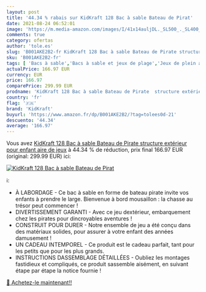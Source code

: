 ```yaml
---
layout: post
title: '44.34 % rabais sur KidKraft 128 Bac à sable Bateau de Pirat'
date: 2021-08-24 06:52:01
image: 'https://m.media-amazon.com/images/I/41x14auljDL._SL500_._SL400_.jpg'
comments: true
category: ofertas
author: 'tole.es'
slug: 'B001AKE2B2-fr KidKraft 128 Bac à sable Bateau de Pirate structure...'
sku: 'B001AKE2B2-fr'
tags: [ 'Bacs à sable','Bacs à sable et jeux de plage','Jeux de plein air et sports','Jeux et Jouets','Jeux et jouets','kidkraft', ]
actualPrice: 166.97 EUR
currency: EUR
price: 166.97
comparePrice: 299.99 EUR
prodname: 'KidKraft 128 Bac à sable Bateau de Pirate  structure extérieur pour enfant  aire de jeux'
country: 'fr'
flag: '🇫🇷'
brand: 'KidKraft'
buyurl: 'https://www.amazon.fr/dp/B001AKE2B2/?tag=tolees0d-21'
descuento: '44.34'
average: '166.97'
---
```


Vous avez [KidKraft 128 Bac à sable Bateau de Pirate  structure extérieur pour enfant  aire de jeux](https://www.amazon.fr/dp/B001AKE2B2/?tag=tolees0d-21)  à  44.34 % de réduction, prix final  166.97 EUR (original: 299.99 EUR) ici:

[![KidKraft 128 Bac à sable Bateau de Pirat](https://m.media-amazon.com/images/I/41x14auljDL._SL500_._SL400_.jpg)](https://www.amazon.fr/dp/B001AKE2B2/?tag=tolees0d-21)

ℹ️:

- À LABORDAGE - Ce bac à sable en forme de bateau pirate invite vos enfants à prendre le large. Bienvenue à bord mousaillon : la chasse au trésor peut commencer !
- DIVERTISSEMENT GARANTI - Avec ce jeu dextérieur, embarquement chez les pirates pour dincroyables aventures !
- CONSTRUIT POUR DURER - Notre ensemble de jeu a été conçu dans des matériaux solides, pour assurer à votre enfant des années damusement !
- UN CADEAU INTEMPOREL - Ce produit est le cadeau parfait, tant pour les petits que pour les plus grands.
- INSTRUCTIONS DASSEMBLAGE DÉTAILLÉES - Oubliez les montages fastidieux et compliqués, ce produit sassemble aisément, en suivant étape par étape la notice fournie !

[🛒 Achetez-le maintenant!!](https://www.amazon.fr/dp/B001AKE2B2/?tag=tolees0d-21)
